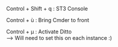 

Control + Shift + q : ST3 Console

Control + ù : Bring Cmder to front

Control + µ : Activate Ditto  
--> Will need to set this on each instance :)
